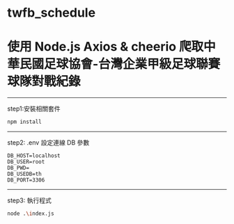 # twfb_schedule
# 使用 Node.js Axios & cheerio 爬取中華民國足球協會-台灣企業甲級足球聯賽 球隊對戰紀錄

<hr>

step1:安裝相關套件

```bash
npm install
```

<hr>

step2: .env 設定連線 DB 參數

```
DB_HOST=localhost
DB_USER=root
DB_PWD=
DB_USEDB=th
DB_PORT=3306
```

<hr>

step3: 執行程式

```bash
node .\index.js
```
